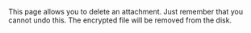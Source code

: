 This page allows you to delete an attachment. Just remember that you cannot undo this. The encrypted file will be removed from the disk.